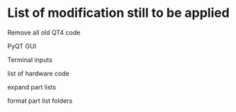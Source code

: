 List of modification still to be applied
========================================
Remove all old QT4 code

PyQT GUI

Terminal inputs

list of hardware code

expand part lists

format part list folders
